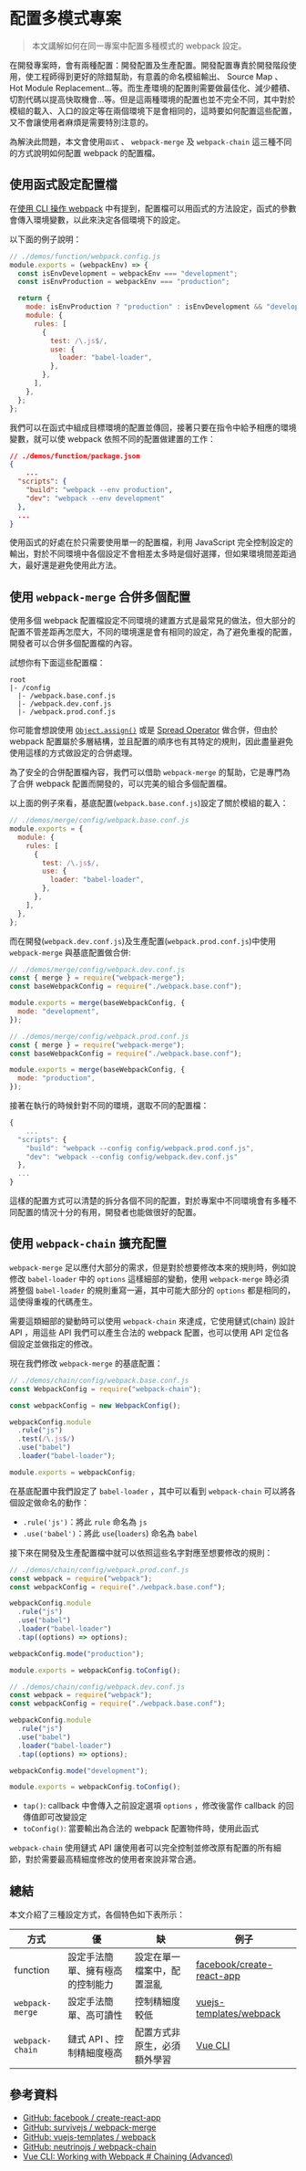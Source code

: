 # 配置多模式專案

> 本文講解如何在同一專案中配置多種模式的 webpack 設定。

在開發專案時，會有兩種配置：開發配置及生產配置。開發配置專責於開發階段使用，使工程師得到更好的除錯幫助，有意義的命名模組輸出、 Source Map 、 Hot Module Replacement...等。而生產環境的配置則需要做最佳化、減少體積、切割代碼以提高快取機會...等。但是這兩種環境的配置也並不完全不同，其中對於模組的載入、入口的設定等在兩個環境下是會相同的，這時要如何配置這些配置，又不會讓使用者麻煩是需要特別注意的。

為解決此問題，本文會使用`函式` 、 `webpack-merge` 及 `webpack-chain` 這三種不同的方式說明如何配置 webpack 的配置檔。

## 使用函式設定配置檔

在[使用 CLI 操作 webpack](./07-use-cli/README.md) 中有提到，配置檔可以用函式的方法設定，函式的參數會傳入環境變數，以此來決定各個環境下的設定。

以下面的例子說明：

```js
// ./demos/function/webpack.config.js
module.exports = (webpackEnv) => {
  const isEnvDevelopment = webpackEnv === "development";
  const isEnvProduction = webpackEnv === "production";

  return {
    mode: isEnvProduction ? "production" : isEnvDevelopment && "development",
    module: {
      rules: [
        {
          test: /\.js$/,
          use: {
            loader: "babel-loader",
          },
        },
      ],
    },
  };
};
```

我們可以在函式中組成目標環境的配置並傳回，接著只要在指令中給予相應的環境變數，就可以使 webpack 依照不同的配置做建置的工作：

```json
// ./demos/function/package.json
{
    ...
  "scripts": {
    "build": "webpack --env production",
    "dev": "webpack --env development"
  },
  ...
}
```

使用函式的好處在於只需要使用單一的配置檔，利用 JavaScript 完全控制設定的輸出，對於不同環境中各個設定不會相差太多時是個好選擇，但如果環境間差距過大，最好還是避免使用此方法。

## 使用 `webpack-merge` 合併多個配置

使用多個 webpack 配置檔設定不同環境的建置方式是最常見的做法，但大部分的配置不管差距再怎麼大，不同的環境還是會有相同的設定，為了避免重複的配置，開發者可以合併多個配置檔的內容。

試想你有下面這些配置檔：

```plaintext
root
|- /config
  |- /webpack.base.conf.js
  |- /webpack.dev.conf.js
  |- /webpack.prod.conf.js
```

你可能會想說使用 [`Object.assign()`](https://developer.mozilla.org/zh-TW/docs/Web/JavaScript/Reference/Global_Objects/Object/assign) 或是 [Spread Operator](https://developer.mozilla.org/zh-TW/docs/Web/JavaScript/Reference/Operators/Spread_syntax) 做合併，但由於 webpack 配置屬於多層結構，並且配置的順序也有其特定的規則，因此盡量避免使用這樣的方式做設定的合併處理。

為了安全的合併配置檔內容，我們可以借助 `webpack-merge` 的幫助，它是專門為了合併 webpack 配置而開發的，可以完美的組合多個配置檔。

以上面的例子來看，基底配置(`webpack.base.conf.js`)設定了關於模組的載入：

```js
// ./demos/merge/config/webpack.base.conf.js
module.exports = {
  module: {
    rules: [
      {
        test: /\.js$/,
        use: {
          loader: "babel-loader",
        },
      },
    ],
  },
};
```

而在開發(`webpack.dev.conf.js`)及生產配置(`webpack.prod.conf.js`)中使用 `webpack-merge` 與基底配置做合併:

```js
// ./demos/merge/config/webpack.dev.conf.js
const { merge } = require("webpack-merge");
const baseWebpackConfig = require("./webpack.base.conf");

module.exports = merge(baseWebpackConfig, {
  mode: "development",
});

// ./demos/merge/config/webpack.prod.conf.js
const { merge } = require("webpack-merge");
const baseWebpackConfig = require("./webpack.base.conf");

module.exports = merge(baseWebpackConfig, {
  mode: "production",
});
```

接著在執行的時候針對不同的環境，選取不同的配置檔：

```js
{
    ...
  "scripts": {
    "build": "webpack --config config/webpack.prod.conf.js",
    "dev": "webpack --config config/webpack.dev.conf.js"
  },
  ...
}
```

這樣的配置方式可以清楚的拆分各個不同的配置，對於專案中不同環境會有多種不同配置的情況十分的有用，開發者也能做很好的配置。

## 使用 `webpack-chain` 擴充配置

`webpack-merge` 足以應付大部分的需求，但是對於想要修改本來的規則時，例如說修改 `babel-loader` 中的 `options` 這樣細部的變動，使用 `webpack-merge` 時必須將整個 `babel-loader` 的規則重寫一遍，其中可能大部分的 `options` 都是相同的，這使得重複的代碼產生。

需要這類細部的變動時可以使用 `webpack-chain` 來達成，它使用鏈式(chain) 設計 API ，用這些 API 我們可以產生合法的 webpack 配置，也可以使用 API 定位各個設定並做指定的修改。

現在我們修改 `webpack-merge` 的基底配置：

```js
// ./demos/chain/config/webpack.base.conf.js
const WebpackConfig = require("webpack-chain");

const webpackConfig = new WebpackConfig();

webpackConfig.module
  .rule("js")
  .test(/\.js$/)
  .use("babel")
  .loader("babel-loader");

module.exports = webpackConfig;
```

在基底配置中我們設定了 `babel-loader` ，其中可以看到 `webpack-chain` 可以將各個設定做命名的動作：

- `.rule('js')`：將此 `rule` 命名為 `js`
- `.use('babel')`：將此 `use`(`loaders`) 命名為 `babel`

接下來在開發及生產配置檔中就可以依照這些名字對應至想要修改的規則：

```js
// ./demos/chain/config/webpack.prod.conf.js
const webpack = require("webpack");
const webpackConfig = require("./webpack.base.conf");

webpackConfig.module
  .rule("js")
  .use("babel")
  .loader("babel-loader")
  .tap((options) => options);

webpackConfig.mode("production");

module.exports = webpackConfig.toConfig();

// ./demos/chain/config/webpack.dev.conf.js
const webpack = require("webpack");
const webpackConfig = require("./webpack.base.conf");

webpackConfig.module
  .rule("js")
  .use("babel")
  .loader("babel-loader")
  .tap((options) => options);

webpackConfig.mode("development");

module.exports = webpackConfig.toConfig();
```

- `tap()`: callback 中會傳入之前設定選項 `options` ，修改後當作 callback 的回傳值即可改變設定
- `toConfig()`: 當要輸出為合法的 webpack 配置物件時，使用此函式

`webpack-chain` 使用鏈式 API 讓使用者可以完全控制並修改原有配置的所有細節，對於需要最高精細度修改的使用者來說非常合適。

## 總結

本文介紹了三種設定方式，各個特色如下表所示：

| 方式            | 優                               | 缺                           | 例子                                                                                                                                  |
| --------------- | -------------------------------- | ---------------------------- | ------------------------------------------------------------------------------------------------------------------------------------- |
| function        | 設定手法簡單、擁有極高的控制能力 | 設定在單一檔案中，配置混亂   | [facebook/create-react-app](https://github.com/facebook/create-react-app/blob/master/packages/react-scripts/config/webpack.config.js) |
| `webpack-merge` | 設定手法簡單、高可讀性           | 控制精細度較低               | [vuejs-templates/webpack](https://github.com/vuejs-templates/webpack/tree/develop/template/build)                                     |
| `webpack-chain` | 鏈式 API 、控制精細度極高        | 配置方式非原生，必須額外學習 | [Vue CLI](https://cli.vuejs.org/guide/webpack.html#chaining-advanced)                                                                 |

## 參考資料

- [GitHub: facebook / create-react-app](https://github.com/facebook/create-react-app)
- [GitHub: survivejs / webpack-merge](https://github.com/survivejs/webpack-merge)
- [GitHub: vuejs-templates / webpack](https://github.com/vuejs-templates/webpack)
- [GitHub: neutrinojs / webpack-chain](https://github.com/neutrinojs/webpack-chain)
- [Vue CLI: Working with Webpack # Chaining (Advanced)](https://cli.vuejs.org/guide/webpack.html#chaining-advanced)
